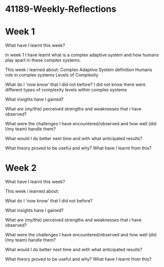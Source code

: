 # 41189-Weekly-Reflections
# Week 1
What have I learnt this week?

In week 1 I have learnt what is a complex adaptive system and how humans play apart in these complex systems.

This week i learned about:
Complex Adaptive System definition
Humans role in complex systems
Levels of Complexity 

What do I 'now know’ that I did not before?
I did not know there were different types of complexity levels within complex systems

What insights have I gained?

What are (my/the) perceived strengths and weaknesses that i have observed?

What were the challenges I have encountered/observed and how well (did I/my team) handle them?

What would I do better next time and with what anticipated results?

What theory proved to be useful and why? What have I learnt from this?

# Week 2

What have I learnt this week?

This week i learned about:

What do I ‘now know’ that I did not before?

What insights have I gained?

What are (my/the) perceived strengths and weaknesses that i have observed?

What were the challenges I have encountered/observed and how well (did I/my team) handle them?

What would I do better next time and with what anticipated results?

What theory proved to be useful and why? What have I learnt from this?
